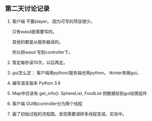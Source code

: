 ## 第二天讨论记录
1. 客户端 不要player。
  因为可写的项目很少。

    只有wasd是需要写的。

    其他的都是从服务器读的。

    所以把wasd 写到controller下。
2. 暂定每秒读10次，以后再定。
3. gui怎么定： 客户端用python/服务端也用python。 tkinter来做gui。 
4. 编写语言版本 Python 3.8
5. Map中应该有 
get_info(): SphereList, FoodList 把数据给到gui绘图组件
6. 客户端 GUI和controller分为两个线程
7. 画了初始过程的流程图。发现需要调研多线程变成。实验中。